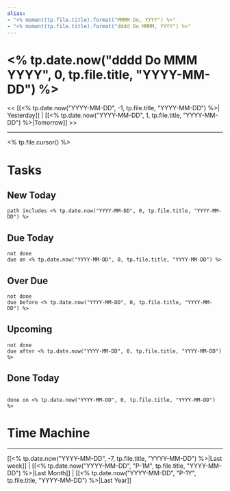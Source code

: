 ```yaml
---
alias: 
- "<% moment(tp.file.title).format("MMMM Do, YYYY") %>"
- "<% moment(tp.file.title).format("dddd Do MMMM, YYYY") %>"
---
```

# <% tp.date.now("dddd Do MMM YYYY", 0, tp.file.title, "YYYY-MM-DD") %>
<< [[<% tp.date.now("YYYY-MM-DD", -1, tp.file.title, "YYYY-MM-DD") %>| Yesterday]] | [[<% tp.date.now("YYYY-MM-DD", 1, tp.file.title, "YYYY-MM-DD") %>|Tomorrow]] >>

---


<% tp.file.cursor() %>


# Tasks

## New Today

```tasks
path includes <% tp.date.now("YYYY-MM-DD", 0, tp.file.title, "YYYY-MM-DD") %>
```

## Due Today

```tasks
not done
due on <% tp.date.now("YYYY-MM-DD", 0, tp.file.title, "YYYY-MM-DD") %>
```

## Over Due

```tasks
not done
due before <% tp.date.now("YYYY-MM-DD", 0, tp.file.title, "YYYY-MM-DD") %>
```

## Upcoming

```tasks
not done
due after <% tp.date.now("YYYY-MM-DD", 0, tp.file.title, "YYYY-MM-DD") %>
```

## Done Today

```tasks

done on <% tp.date.now("YYYY-MM-DD", 0, tp.file.title, "YYYY-MM-DD") %>

```

# Time Machine

---
[[<% tp.date.now("YYYY-MM-DD", -7, tp.file.title, "YYYY-MM-DD") %>|Last week]] |  [[<% tp.date.now("YYYY-MM-DD", "P-1M", tp.file.title, "YYYY-MM-DD") %>|Last Month]] | [[<% tp.date.now("YYYY-MM-DD", "P-1Y", tp.file.title, "YYYY-MM-DD") %>|Last Year]]
